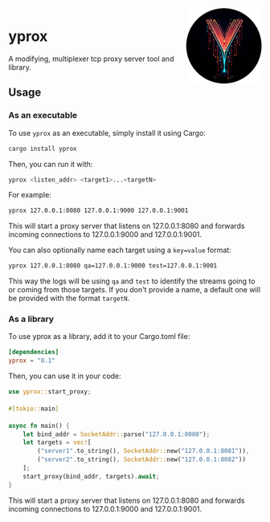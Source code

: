 <img align="right" src="docs/logo-circle.png" style="float: right">

# yprox

A modifying, multiplexer tcp proxy server tool and library.

## Usage

### As an executable

To use `yprox` as an executable, simply install it using Cargo:

```sh
cargo install yprox
```

Then, you can run it with:

```sh
yprox <listen_addr> <target1>...<targetN>
```

For example:

```sh
yprox 127.0.0.1:8080 127.0.0.1:9000 127.0.0.1:9001
```

This will start a proxy server that listens on 127.0.0.1:8080 and forwards incoming connections to 127.0.0.1:9000 and 127.0.0.1:9001.

You can also optionally name each target using a `key=value` format:

```sh
yprox 127.0.0.1:8080 qa=127.0.0.1:9000 test=127.0.0.1:9001 
```

This way the logs will be using `qa` and `test` to identify the streams going to or coming from those targets. If you don't provide a name, a default one will be provided with the format `targetN`.

### As a library

To use yprox as a library, add it to your Cargo.toml file:

```toml
[dependencies]
yprox = "0.1"
```

Then, you can use it in your code:

```rust
use yprox::start_proxy;

#[tokio::main]

async fn main() {
    let bind_addr = SocketAddr::parse("127.0.0.1:8080");
    let targets = vec![
        ("server1".to_string(), SocketAddr::new("127.0.0.1:8081")),
        ("server2".to_string(), SocketAddr::new("127.0.0.1:8082"))
    ];
    start_proxy(bind_addr, targets).await;
}
```

This will start a proxy server that listens on 127.0.0.1:8080 and forwards incoming connections to 127.0.0.1:9000 and 127.0.0.1:9001.
